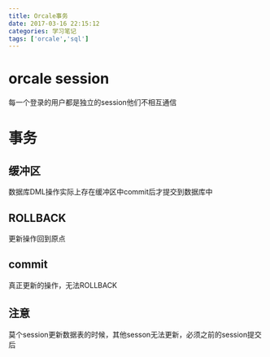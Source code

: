 ```yaml
---
title: Orcale事务
date: 2017-03-16 22:15:12
categories: 学习笔记
tags: ['orcale','sql']
---
```


# orcale session
每一个登录的用户都是独立的session他们不相互通信

# 事务
## 缓冲区
数据库DML操作实际上存在缓冲区中commit后才提交到数据库中

## ROLLBACK
更新操作回到原点

## commit
真正更新的操作，无法ROLLBACK

## 注意
莫个session更新数据表的时候，其他sesson无法更新，必须之前的session提交后
